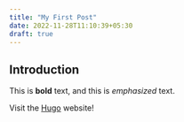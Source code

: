```yaml
---
title: "My First Post"
date: 2022-11-28T11:10:39+05:30
draft: true
---
```


## Introduction

This is **bold** text, and this is *emphasized* text.

Visit the [Hugo](https://gohugo.io) website!
